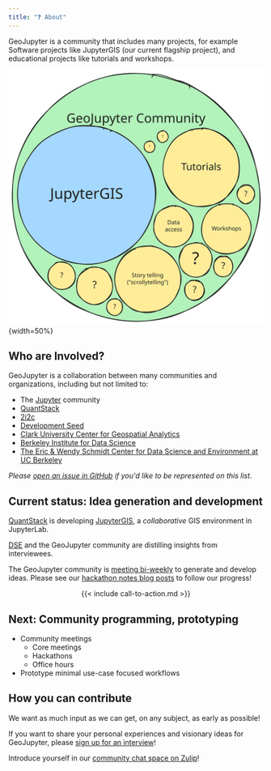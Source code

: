 ```yaml
---
title: "❓ About"
---
```


GeoJupyter is a community that includes many projects, for example Software projects
like JupyterGIS (our current flagship project), and educational projects like tutorials
and workshops.

![Community Diagram](/assets/images/community-diagram.svg){width=50%}

## Who are Involved?

GeoJupyter is a collaboration between many communities and organizations, including but
not limited to:

* The [Jupyter](https://jupyter.org/) community
* [QuantStack](https://quantstack.net/)
* [2i2c](https://2i2c.org/)
* [Development Seed](https://developmentseed.org/)
* [Clark University Center for Geospatial Analytics](https://www.clarku.edu/centers/geospatial-analytics/)
* [Berkeley Institute for Data Science](https://bids.berkeley.edu/)
* [The Eric & Wendy Schmidt Center for Data Science and Environment at UC Berkeley](https://dse.berkeley.edu/)

_Please [open an issue in GitHub](https://github.com/geojupyter/geojupyter.org/issues/new) if you'd like to be represented on this list_.


## Current status: Idea generation and development

[QuantStack](https://quantstack.net/) is developing
[JupyterGIS](https://github.com/geojupyter/jupytergis), a *collaborative* GIS
environment in JupyterLab.

[DSE](https://dse.berkeley.edu/) and the GeoJupyter community are distilling insights from interviewees.

The GeoJupyter community is [meeting bi-weekly](/blog/20250129-announcing-geojupyter-hackathons) to generate and develop ideas.
Please see our [hackathon notes blog posts](/blog/#category=Hackathons) to follow our progress!

<center>
{{< include call-to-action.md >}}
</center>


## Next: Community programming, prototyping

* Community meetings
  * Core meetings
  * Hackathons
  * Office hours
* Prototype minimal use-case focused workflows


## How you can contribute

We want as much input as we can get, on any subject, as early as possible!

If you want to share your personal experiences and visionary ideas for GeoJupyter,
please [sign up for an interview](/interviews/sign-up.md)!

Introduce yourself in our
[community chat space on Zulip](https://jupyter.zulipchat.com/#narrow/channel/471314-geojupyter/topic/Welcome)!
